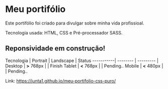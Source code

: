 # Meu portifólio
Este portifólio foi criado para divulgar sobre minha vida profissioal.

Tecnologia usada: HTML, CSS e Pré-processador SASS.

## Reponsividade em construção!
Tecnologia | Portrait | Landscape | Status
-----------| -------- | --------- |
Desktop | **>** 768px |           | Finish
Tablet | **<** 768px |            | Pending..
Mobile | **<** 480px |            | Pending..


Link: https://junta1.github.io/meu-portifolio-css-puro/

